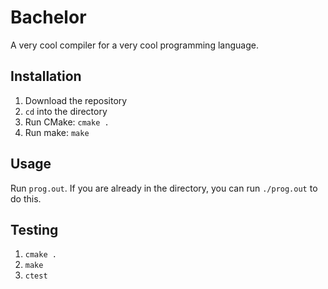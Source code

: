 # Bachelor

A very cool compiler for a very cool programming language.

## Installation

1. Download the repository
2. `cd` into the directory
3. Run CMake: `cmake .`
4. Run make: `make`

## Usage

Run `prog.out`. If you are already in the directory, you can run `./prog.out` to do this.

## Testing

1. `cmake .`
2. `make`
3. `ctest`

